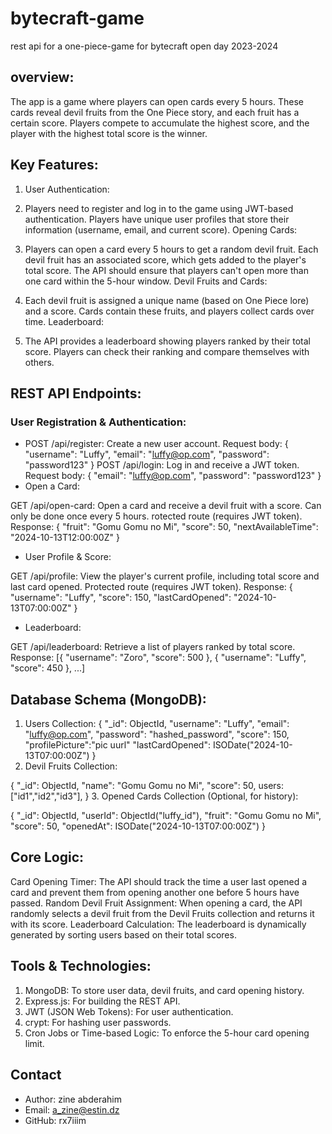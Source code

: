 # bytecraft-game
rest api for a one-piece-game for bytecraft open day 2023-2024 


## overview:
The app is a game where players can open cards every 5 hours. These cards reveal devil fruits from the One Piece story, and each fruit has a certain score. Players compete to accumulate the highest score, and the player with the highest total score is the winner.

## Key Features:
1. User Authentication:

2. Players need to register and log in to the game using JWT-based authentication.
Players have unique user profiles that store their information (username, email, and current score).
Opening Cards:

3. Players can open a card every 5 hours to get a random devil fruit.
Each devil fruit has an associated score, which gets added to the player's total score.
The API should ensure that players can't open more than one card within the 5-hour window.
Devil Fruits and Cards:

4. Each devil fruit is assigned a unique name (based on One Piece lore) and a score.
Cards contain these fruits, and players collect cards over time.
Leaderboard:

5. The API provides a leaderboard showing players ranked by their total score.
Players can check their ranking and compare themselves with others.

## REST API Endpoints:
### User Registration & Authentication:

- POST /api/register: Create a new user account.
 Request body: { "username": "Luffy", "email": "luffy@op.com", "password": "password123" }
POST /api/login: Log in and receive a JWT token.
 Request body: { "email": "luffy@op.com", "password": "password123" }
- Open a Card:

 GET /api/open-card: Open a card and receive a devil fruit with a score. Can only be done once every 5 hours.
 rotected route (requires JWT token).
 Response: { "fruit": "Gomu Gomu no Mi", "score": 50, "nextAvailableTime": "2024-10-13T12:00:00Z" }

- User Profile & Score:

GET /api/profile: View the player's current profile, including total score and last card opened.
Protected route (requires JWT token).
Response: { "username": "Luffy", "score": 150, "lastCardOpened": "2024-10-13T07:00:00Z" }
- Leaderboard:

GET /api/leaderboard: Retrieve a list of players ranked by total score.
Response: [{ "username": "Zoro", "score": 500 }, { "username": "Luffy", "score": 450 }, ...]
## Database Schema (MongoDB):
1. Users Collection:
{
  "_id": ObjectId,
  "username": "Luffy",
  "email": "luffy@op.com",
  "password": "hashed_password",
  "score": 150,
  "profilePicture":"pic uurl"
  "lastCardOpened": ISODate("2024-10-13T07:00:00Z")
}
2. Devil Fruits Collection:

{
  "_id": ObjectId,
  "name": "Gomu Gomu no Mi",
  "score": 50,
  users: ["id1","id2","id3"],
}
3. Opened Cards Collection (Optional, for history):

{
  "_id": ObjectId,
  "userId": ObjectId("luffy_id"),
  "fruit": "Gomu Gomu no Mi",
  "score": 50,
  "openedAt": ISODate("2024-10-13T07:00:00Z")
}
## Core Logic:
Card Opening Timer: The API should track the time a user last opened a card and prevent them from opening another one before 5 hours have passed.
Random Devil Fruit Assignment: When opening a card, the API randomly selects a devil fruit from the Devil Fruits collection and returns it with its score.
Leaderboard Calculation: The leaderboard is dynamically generated by sorting users based on their total scores.
## Tools & Technologies:
1. MongoDB: To store user data, devil fruits, and card opening history.
2. Express.js: For building the REST API.
3. JWT (JSON Web Tokens): For user authentication.
4. crypt: For hashing user passwords.
5. Cron Jobs or Time-based Logic: To enforce the 5-hour card opening limit.

## Contact
- Author: zine abderahim
- Email: a_zine@estin.dz
- GitHub: rx7iiim
